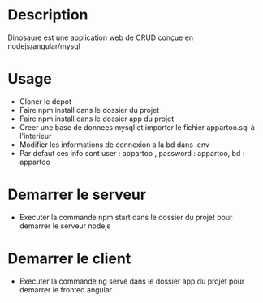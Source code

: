 # Description
Dinosaure est une application web de CRUD conçue en nodejs/angular/mysql

# Usage 
* Cloner le depot
* Faire npm install dans le dossier du projet
* Faire npm install dans le dossier app du projet
* Creer une base de donnees mysql et importer le fichier appartoo.sql à l'interieur
* Modifier les informations de connexion a la bd dans .env
* Par defaut ces info sont user : appartoo , password : appartoo, bd : appartoo


# Demarrer le serveur
* Executer la commande npm start dans le dossier du projet pour demarrer le serveur nodejs


# Demarrer le client
* Executer la commande ng serve dans le dossier app du projet pour demarrer le fronted angular
